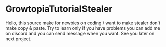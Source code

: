 # GrowtopiaTutorialStealer
Hello, this source make for newbies on coding / want to make stealer don't make copy & paste. Try to learn only if you have problems you can add me on discord and you can send message when you want. See you later on next project.
